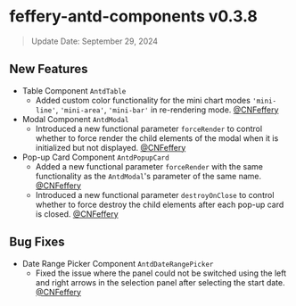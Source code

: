 # feffery-antd-components v0.3.8

> Update Date: September 29, 2024

## New Features

- Table Component `AntdTable`
  - Added custom color functionality for the mini chart modes `'mini-line'`, `'mini-area'`, `'mini-bar'` in re-rendering mode. [@CNFeffery](https://github.com/CNFeffery)
- Modal Component `AntdModal`
  - Introduced a new functional parameter `forceRender` to control whether to force render the child elements of the modal when it is initialized but not displayed. [@CNFeffery](https://github.com/CNFeffery)
- Pop-up Card Component `AntdPopupCard`
  - Added a new functional parameter `forceRender` with the same functionality as the `AntdModal`'s parameter of the same name. [@CNFeffery](https://github.com/CNFeffery)
  - Introduced a new functional parameter `destroyOnClose` to control whether to force destroy the child elements after each pop-up card is closed. [@CNFeffery](https://github.com/CNFeffery)

## Bug Fixes

- Date Range Picker Component `AntdDateRangePicker`
  - Fixed the issue where the panel could not be switched using the left and right arrows in the selection panel after selecting the start date. [@CNFeffery](https://github.com/CNFeffery)
